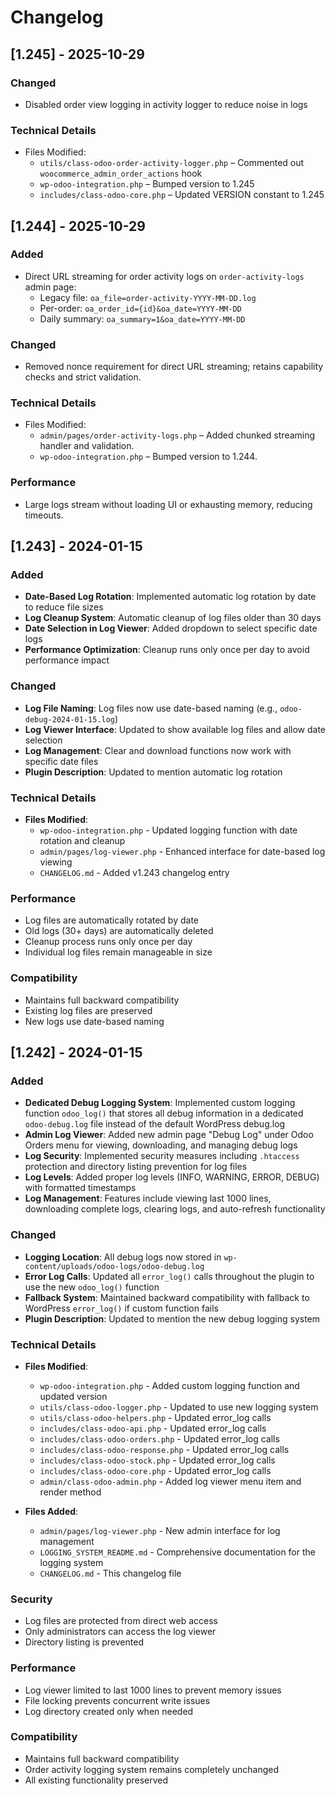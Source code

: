 # Changelog

## [1.245] - 2025-10-29

### Changed
- Disabled order view logging in activity logger to reduce noise in logs

### Technical Details
- Files Modified:
  - `utils/class-odoo-order-activity-logger.php` – Commented out `woocommerce_admin_order_actions` hook
  - `wp-odoo-integration.php` – Bumped version to 1.245
  - `includes/class-odoo-core.php` – Updated VERSION constant to 1.245

## [1.244] - 2025-10-29

### Added
- Direct URL streaming for order activity logs on `order-activity-logs` admin page:
  - Legacy file: `oa_file=order-activity-YYYY-MM-DD.log`
  - Per-order: `oa_order_id={id}&oa_date=YYYY-MM-DD`
  - Daily summary: `oa_summary=1&oa_date=YYYY-MM-DD`

### Changed
- Removed nonce requirement for direct URL streaming; retains capability checks and strict validation.

### Technical Details
- Files Modified:
  - `admin/pages/order-activity-logs.php` – Added chunked streaming handler and validation.
  - `wp-odoo-integration.php` – Bumped version to 1.244.

### Performance
- Large logs stream without loading UI or exhausting memory, reducing timeouts.

## [1.243] - 2024-01-15

### Added
- **Date-Based Log Rotation**: Implemented automatic log rotation by date to reduce file sizes
- **Log Cleanup System**: Automatic cleanup of log files older than 30 days
- **Date Selection in Log Viewer**: Added dropdown to select specific date logs
- **Performance Optimization**: Cleanup runs only once per day to avoid performance impact

### Changed
- **Log File Naming**: Log files now use date-based naming (e.g., `odoo-debug-2024-01-15.log`)
- **Log Viewer Interface**: Updated to show available log files and allow date selection
- **Log Management**: Clear and download functions now work with specific date files
- **Plugin Description**: Updated to mention automatic log rotation

### Technical Details
- **Files Modified**: 
  - `wp-odoo-integration.php` - Updated logging function with date rotation and cleanup
  - `admin/pages/log-viewer.php` - Enhanced interface for date-based log viewing
  - `CHANGELOG.md` - Added v1.243 changelog entry

### Performance
- Log files are automatically rotated by date
- Old logs (30+ days) are automatically deleted
- Cleanup process runs only once per day
- Individual log files remain manageable in size

### Compatibility
- Maintains full backward compatibility
- Existing log files are preserved
- New logs use date-based naming

## [1.242] - 2024-01-15

### Added
- **Dedicated Debug Logging System**: Implemented custom logging function `odoo_log()` that stores all debug information in a dedicated `odoo-debug.log` file instead of the default WordPress debug.log
- **Admin Log Viewer**: Added new admin page "Debug Log" under Odoo Orders menu for viewing, downloading, and managing debug logs
- **Log Security**: Implemented security measures including `.htaccess` protection and directory listing prevention for log files
- **Log Levels**: Added proper log levels (INFO, WARNING, ERROR, DEBUG) with formatted timestamps
- **Log Management**: Features include viewing last 1000 lines, downloading complete logs, clearing logs, and auto-refresh functionality

### Changed
- **Logging Location**: All debug logs now stored in `wp-content/uploads/odoo-logs/odoo-debug.log`
- **Error Log Calls**: Updated all `error_log()` calls throughout the plugin to use the new `odoo_log()` function
- **Fallback System**: Maintained backward compatibility with fallback to WordPress `error_log()` if custom function fails
- **Plugin Description**: Updated to mention the new debug logging system

### Technical Details
- **Files Modified**: 
  - `wp-odoo-integration.php` - Added custom logging function and updated version
  - `utils/class-odoo-logger.php` - Updated to use new logging system
  - `utils/class-odoo-helpers.php` - Updated error_log calls
  - `includes/class-odoo-api.php` - Updated error_log calls
  - `includes/class-odoo-orders.php` - Updated error_log calls
  - `includes/class-odoo-response.php` - Updated error_log calls
  - `includes/class-odoo-stock.php` - Updated error_log calls
  - `includes/class-odoo-core.php` - Updated error_log calls
  - `admin/class-odoo-admin.php` - Added log viewer menu item and render method

- **Files Added**:
  - `admin/pages/log-viewer.php` - New admin interface for log management
  - `LOGGING_SYSTEM_README.md` - Comprehensive documentation for the logging system
  - `CHANGELOG.md` - This changelog file

### Security
- Log files are protected from direct web access
- Only administrators can access the log viewer
- Directory listing is prevented

### Performance
- Log viewer limited to last 1000 lines to prevent memory issues
- File locking prevents concurrent write issues
- Log directory created only when needed

### Compatibility
- Maintains full backward compatibility
- Order activity logging system remains completely unchanged
- All existing functionality preserved
